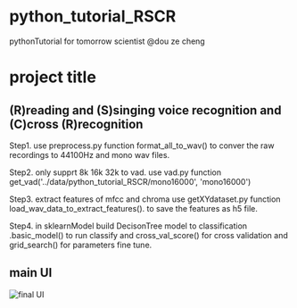 # python_tutorial_RSCR
pythonTutorial for tomorrow scientist @dou ze cheng 

# project title 

## (R)reading and (S)singing voice recognition and (C)cross (R)recognition


Step1. use preprocess.py function format_all_to_wav() to conver the raw recordings to 44100Hz and mono wav files.

Step2. only supprt 8k 16k 32k to vad. use vad.py function get_vad('../data/python_tutorial_RSCR/mono16000', 'mono16000')

Step3. extract features of mfcc and chroma use getXYdataset.py function load_wav_data_to_extract_features(). to save the features as h5 file.

Step4. in sklearnModel build DecisonTree model to classification .basic_model() to run classify and cross_val_score() for cross validation and grid_search() for parameters fine tune.


## main UI
![final UI](http://i1.piimg.com/567571/7c68c48c4aa5b130.png)